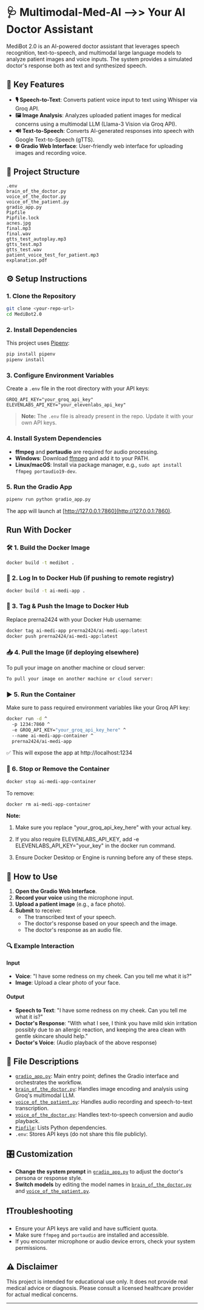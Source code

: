 # 🩺 Multimodal-Med-AI –>> Your AI Doctor Assistant

MediBot 2.0 is an AI-powered doctor assistant that leverages speech recognition, text-to-speech, and multimodal large language models to analyze patient images and voice inputs. The system provides a simulated doctor's response both as text and synthesized speech.

## 🚀 Key Features

- **🎙️ Speech-to-Text**: Converts patient voice input to text using Whisper via Groq API.
- **🖼️ Image Analysis**: Analyzes uploaded patient images for medical concerns using a multimodal LLM (Llama-3 Vision via Groq API).
- **🔊 Text-to-Speech**: Converts AI-generated responses into speech with Google Text-to-Speech (gTTS).
- **🌐 Gradio Web Interface**: User-friendly web interface for uploading images and recording voice.

## 📁 Project Structure

```
.env
brain_of_the_doctor.py
voice_of_the_doctor.py
voice_of_the_patient.py
gradio_app.py
Pipfile
Pipfile.lock
acnes.jpg
final.mp3
final.wav
gtts_test_autoplay.mp3
gtts_test.mp3
gtts_test.wav
patient_voice_test_for_patient.mp3
explanation.pdf
```

## ⚙️ Setup Instructions

### 1. Clone the Repository

```sh
git clone <your-repo-url>
cd MediBot2.0
```

### 2. Install Dependencies

This project uses [Pipenv](https://pipenv.pypa.io/en/latest/):

```sh
pip install pipenv
pipenv install
```

### 3. Configure Environment Variables

Create a `.env` file in the root directory with your API keys:

```
GROQ_API_KEY="your_groq_api_key"
ELEVENLABS_API_KEY="your_elevenlabs_api_key"
```

> **Note:** The `.env` file is already present in the repo. Update it with your own API keys.

### 4. Install System Dependencies

- **ffmpeg** and **portaudio** are required for audio processing.
- **Windows**: Download [ffmpeg](https://ffmpeg.org/download.html) and add it to your PATH.
- **Linux/macOS**: Install via package manager, e.g., `sudo apt install ffmpeg portaudio19-dev`.

### 5. Run the Gradio App

```sh
pipenv run python gradio_app.py
```

The app will launch at [http://127.0.0.1:7860](http://127.0.0.1:7860).

## Run With Docker
### 🛠️ 1. Build the Docker Image
```sh
docker build -t medibot .
```
### 🔐 2. Log In to Docker Hub (if pushing to remote registry)
```sh
docker build -t ai-medi-app .
```
### 🚀 3. Tag & Push the Image to Docker Hub
Replace prerna2424 with your Docker Hub username:
```sh
docker tag ai-medi-app prerna2424/ai-medi-app:latest
docker push prerna2424/ai-medi-app:latest
```
### 📥 4. Pull the Image (if deploying elsewhere)
To pull your image on another machine or cloud server:
```sh
To pull your image on another machine or cloud server:
```
### ▶️ 5. Run the Container
Make sure to pass required environment variables like your Groq API key:
```sh
docker run -d ^
  -p 1234:7860 ^
  -e GROQ_API_KEY="your_groq_api_key_here" ^
  --name ai-medi-app-container ^
  prerna2424/ai-medi-app
```
✅ This will expose the app at http://localhost:1234

### 🛑 6. Stop or Remove the Container

```sh
docker stop ai-medi-app-container
```

To remove:

```sh
docker rm ai-medi-app-container
```
**Note:**
1. Make sure you replace "your_groq_api_key_here" with your actual key.

2. If you also require ELEVENLABS_API_KEY, add -e ELEVENLABS_API_KEY="your_key" in the docker run command.

3. Ensure Docker Desktop or Engine is running before any of these steps.

## 🧪 How to Use


1. **Open the Gradio Web Interface**.
2. **Record your voice** using the microphone input.
3. **Upload a patient image** (e.g., a face photo).
4. **Submit** to receive:
   - The transcribed text of your speech.
   - The doctor's response based on your speech and the image.
   - The doctor's response as an audio file.

### 🔍 Example Interaction

#### Input

- **Voice**: "I have some redness on my cheek. Can you tell me what it is?"
- **Image**: Upload a clear photo of your face.

#### Output

- **Speech to Text**: "I have some redness on my cheek. Can you tell me what it is?"
- **Doctor's Response**: "With what I see, I think you have mild skin irritation possibly due to an allergic reaction, and keeping the area clean with gentle skincare should help."
- **Doctor's Voice**: (Audio playback of the above response)

## 📝 File Descriptions

- [`gradio_app.py`](gradio_app.py): Main entry point; defines the Gradio interface and orchestrates the workflow.
- [`brain_of_the_doctor.py`](brain_of_the_doctor.py): Handles image encoding and analysis using Groq's multimodal LLM.
- [`voice_of_the_patient.py`](voice_of_the_patient.py): Handles audio recording and speech-to-text transcription.
- [`voice_of_the_doctor.py`](voice_of_the_doctor.py): Handles text-to-speech conversion and audio playback.
- [`Pipfile`](Pipfile): Lists Python dependencies.
- `.env`: Stores API keys (do not share this file publicly).

## 🎛️ Customization

- **Change the system prompt** in [`gradio_app.py`](gradio_app.py) to adjust the doctor's persona or response style.
- **Switch models** by editing the model names in [`brain_of_the_doctor.py`](brain_of_the_doctor.py) and [`voice_of_the_patient.py`](voice_of_the_patient.py).

## ❗Troubleshooting

- Ensure your API keys are valid and have sufficient quota.
- Make sure `ffmpeg` and `portaudio` are installed and accessible.
- If you encounter microphone or audio device errors, check your system permissions.

## ⚠️ Disclaimer

This project is intended for educational use only. It does not provide real medical advice or diagnosis. Please consult a licensed healthcare provider for actual medical concerns.

---

